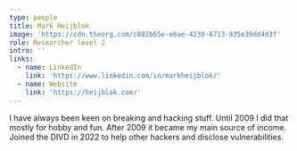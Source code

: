 ```yaml
---
type: people
title: Mark Heijblok
image: 'https://cdn.theorg.com/c882b65e-e6ae-4230-8713-935e39dd4d3f'
role: Researcher level 2
intro: ''
links:
  - name: LinkedIn
    link: 'https://www.linkedin.com/in/markheijblok/'
  - name: Website
    link: 'https://heijblok.com/'
---
```

I have always been keen on breaking and hacking stuff. Until 2009 I did that mostly for hobby and fun. After 2009 it became my main source of income. Joined the DIVD in 2022 to help other hackers and disclose vulnerabilities.

